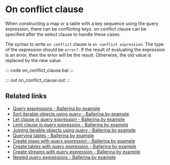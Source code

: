# On conflict clause

When constructing a map or a table with a key sequence using the query expression,  there can be conflicting keys. on conflict clause can be specified after the select clause to handle these cases.

The syntax to write `on conflict` clause is `on conflict expression`. The type of the expression should be `error?`. If the result of evaluating the expression is an error, then the error will be the result. Otherwise, the old value is replaced by the new value.

::: code on_conflict_clause.bal :::

::: out on_conflict_clause.out :::

## Related links
- [Query expressions - Ballerina by example](/learn/by-example/query-expressions)
- [Sort iterable objects using query - Ballerina by example](/learn/by-example/sort-iterable-objects)
- [Let clause in query expression - Ballerina by example](/learn/by-example/let-clause)
- [Limit clause in query expression - Ballerina by example](/learn/by-example/limit-clause)
- [Joining iterable objects using query - Ballerina by example](/learn/by-example/joining-iterable-objects)
- [Querying tables - Ballerina by example](/learn/by-example/querying-tables)
- [Create maps with query expression - Ballerina by example](/learn/by-example/create-maps-with-query)
- [Create tables with query expression - Ballerina by example](/learn/by-example/create-tables-with-query)
- [Create streams with query expression - Ballerina by example](/learn/by-example/create-streams-with-query)
- [Nested query expressions - Ballerina by example](/learn/by-example/nested-query-expressions)
